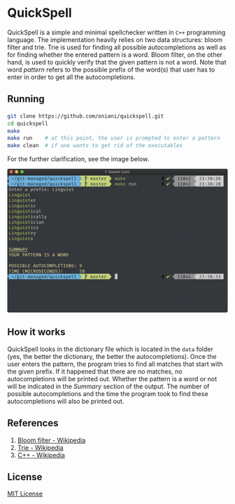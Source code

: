 # QuickSpell

QuickSpell is a simple and minimal spellchecker written in `C++` programming language. The implementation heavily relies on two data structures: bloom filter and trie. Trie is used for finding all possible autocompletions as well as for finding whether the entered pattern is a word. Bloom filter, on the other hand, is used to quickly verify that the given pattern is not a word. Note that word _pattern_ refers to the possible prefix of the word(s) that user has to enter in order to get all the autocompletions.

## Running

```sh
git clone https://github.com/oniani/quickspell.git
cd quickspell
make
make run    # at this point, the user is prompted to enter a pattern
make clean  # if one wants to get rid of the executables
```

For the further clarification, see the image below.

![Demo](./images/demo.png)

## How it works

QuickSpell looks in the dictionary file which is located in the `data` folder (yes, the better the dictionary, the better the autocompletions). Once the user enters the pattern, the program tries to find all matches that start with the given prefix. If it happened that there are no matches, no autocompletions will be printed out. Whether the pattern is a word or not will be indicated in the _Summary_ section of the output. The number of possible autocompletions and the time the program took to find these autocompletions will also be printed out.

## References

1. [Bloom filter - Wikipedia](https://en.wikipedia.org/wiki/Bloom_filter)
1. [Trie - Wikipedia](https://en.wikipedia.org/wiki/Trie)
1. [C++ - Wikipedia](https://en.wikipedia.org/wiki/C%2B%2B)

## License

[MIT License](LICENSE)
